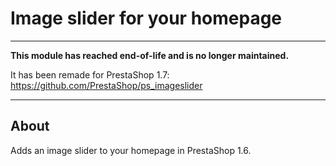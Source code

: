 # Image slider for your homepage

---

**This module has reached end-of-life and is no longer maintained.**

It has been remade for PrestaShop 1.7: https://github.com/PrestaShop/ps_imageslider

---

## About

Adds an image slider to your homepage in PrestaShop 1.6.
